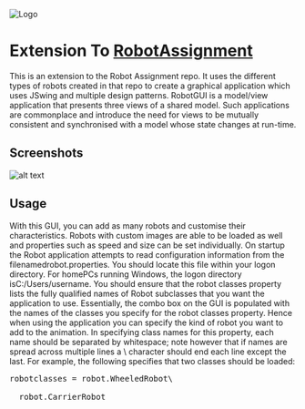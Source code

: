 ![Logo](https://i.imgur.com/DqzzanC.png)
<h1> Extension To <a href= "https://github.com/PreetPatel/RobotAssignment">RobotAssignment</a> </h1>
This is an extension to the Robot Assignment repo. It uses the different types of robots created in that repo to create a graphical application which uses JSwing and multiple design patterns. RobotGUI is a model/view application that presents three views of a shared model. Such applications are commonplace and introduce the need for views to be mutually consistent and synchronised with a model whose state changes at run-time.

<h2> Screenshots </h2>

![alt text](https://i.imgur.com/DqzzanC.png)

<h2> Usage </h2>
With this GUI, you can add as many robots and customise their characteristics. Robots with custom images are able to be loaded as well and properties such as speed and size can be set individually.
On  startup  the  Robot  application  attempts  to  read  configuration  information  from  the  filenamedrobot.properties.   You  should  locate  this  file  within  your  logon  directory.   For  homePCs running Windows, the logon directory isC:/Users/username.  You should ensure that the robot classes property  lists  the  fully  qualified  names  of Robot subclasses  that  you  want  the application to use.  Essentially,  the combo box on the GUI is populated with the names of the classes you specify for the robot classes property.  Hence when using the application you can specify the kind of robot you want to add to the animation.  In specifying class names for this property, each name should be separated by whitespace; note however that if names are spread across multiple lines a \ character should end each line except the last.  For example, the following specifies that two classes should be loaded:
<pre>robotclasses = robot.WheeledRobot\<br />
  robot.CarrierRobot</pre>
